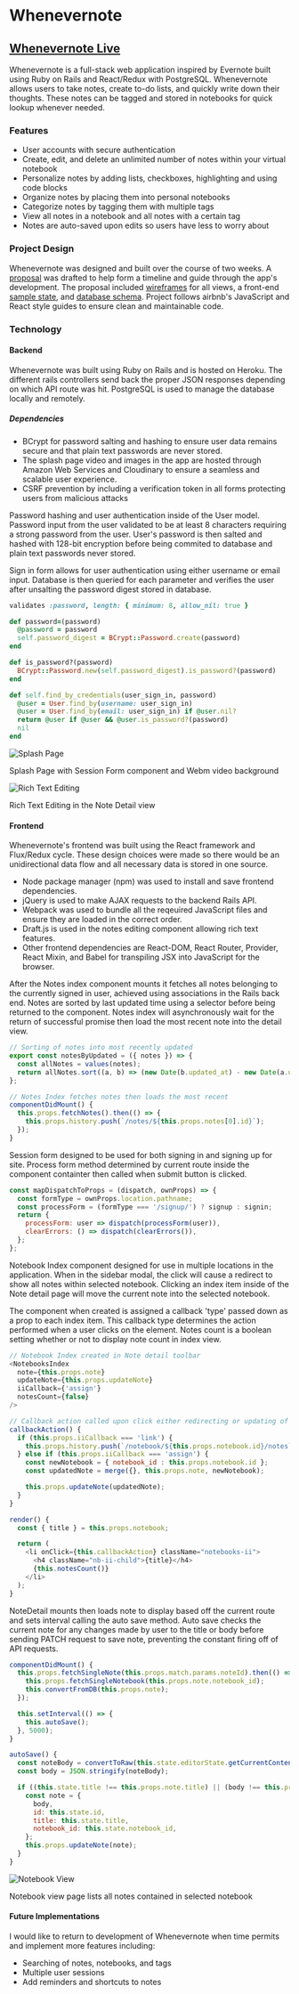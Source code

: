 # Whenevernote

## [Whenevernote Live](https://whenevernote.herokuapp.com)

Whenevernote is a full-stack web application inspired by Evernote built using Ruby on Rails and React/Redux with PostgreSQL. Whenevernote allows users to take notes, create to-do lists, and quickly write down their thoughts. These notes can be tagged and stored in notebooks for quick lookup whenever needed.

### Features
- User accounts with secure authentication
- Create, edit, and delete an unlimited number of notes within your virtual notebook
- Personalize notes by adding lists, checkboxes, highlighting and using code blocks
- Organize notes by placing them into personal notebooks
- Categorize notes by tagging them with multiple tags
- View all notes in a notebook and all notes with a certain tag
- Notes are auto-saved upon edits so users have less to worry about

### Project Design

Whenevernote was designed and built over the course of two weeks. A [proposal](./docs/README.md) was drafted to help form a timeline and guide through the app's development. The proposal included [wireframes](./docs/wireframes) for all views, a front-end [sample state](./docs/sample_state.md), and [database schema](./docs/schema.md). Project follows airbnb's JavaScript and React style guides to ensure clean and maintainable code.

### Technology

#### Backend

Whenevernote was built using Ruby on Rails and is hosted on Heroku. The different rails controllers send back the proper JSON responses depending on which API route was hit. PostgreSQL is used to manage the database locally and remotely.

##### Dependencies

- BCrypt for password salting and hashing to ensure user data remains secure and that plain text passwords are never stored.
- The splash page video and images in the app are hosted through Amazon Web Services and Cloudinary to ensure a seamless and scalable user experience.
- CSRF prevention by including a verification token in all forms protecting users from malicious attacks


Password hashing and user authentication inside of the User model. Password input from the user validated to be at least 8 characters requiring a strong password from the user. User's password is then salted and hashed with 128-bit encryption before being commited to database and plain text passwords never stored.

Sign in form allows for user authentication using either username or email input. Database is then queried for each parameter and verifies the user after unsalting the password digest stored in database.

```ruby
validates :password, length: { minimum: 8, allow_nil: true }

def password=(password)
  @password = password
  self.password_digest = BCrypt::Password.create(password)
end

def is_password?(password)
  BCrypt::Password.new(self.password_digest).is_password?(password)
end

def self.find_by_credentials(user_sign_in, password)
  @user = User.find_by(username: user_sign_in)
  @user = User.find_by(email: user_sign_in) if @user.nil?
  return @user if @user && @user.is_password?(password)
  nil
end
```

![Splash Page](./docs/screenshots/splash.png)

Splash Page with Session Form component and Webm video background


![Rich Text Editing](./docs/screenshots/rich-text.png)

Rich Text Editing in the Note Detail view


#### Frontend

Whenevernote's frontend was built using the React framework and Flux/Redux cycle. These design choices were made so there would be an unidirectional data flow and all necessary data is stored in one source.

- Node package manager (npm) was used to install and save frontend dependencies.
- jQuery is used to make AJAX requests to the backend Rails API.
- Webpack was used to bundle all the reqeuired JavaScript files and ensure they are loaded in the correct order.
- Draft.js is used in the notes editing component allowing rich text features.
- Other frontend dependencies are React-DOM, React Router, Provider, React Mixin, and Babel for transpiling JSX into JavaScript for the browser.

After the Notes index component mounts it fetches all notes belonging to the currently signed in user, achieved using associations in the Rails back end. Notes are sorted by last updated time using a selector before being returned to the component. Notes index will asynchronously wait for the return of successful promise then load the most recent note into the detail view.

```javascript
// Sorting of notes into most recently updated
export const notesByUpdated = ({ notes }) => {
  const allNotes = values(notes);
  return allNotes.sort((a, b) => (new Date(b.updated_at) - new Date(a.updated_at)));
};

// Notes Index fetches notes then loads the most recent
componentDidMount() {
  this.props.fetchNotes().then(() => {
    this.props.history.push(`/notes/${this.props.notes[0].id}`);
  });
}
```
Session form designed to be used for both signing in and signing up for site. Process form method determined by current route inside the component containter then called when submit button is clicked.

```javascript
const mapDispatchToProps = (dispatch, ownProps) => {
  const formType = ownProps.location.pathname;
  const processForm = (formType === '/signup/') ? signup : signin;
  return {
    processForm: user => dispatch(processForm(user)),
    clearErrors: () => dispatch(clearErrors()),
  };
};
```

Notebook Index component designed for use in multiple locations in the application. When in the sidebar modal, the click will cause a redirect to show all notes within selected notebook. Clicking an index item inside of the Note detail page will move the current note into the selected notebook.

The component when created is assigned a callback 'type' passed down as a prop to each index item. This callback type determines the action performed when a user clicks on the element. Notes count is a boolean setting whether or not to display note count in index view.

```javascript
// Notebook Index created in Note detail toolbar
<NotebooksIndex
  note={this.props.note}
  updateNote={this.props.updateNote}
  iiCallback={'assign'}
  notesCount={false}
/>

// Callback action called upon click either redirecting or updating of note
callbackAction() {
  if (this.props.iiCallback === 'link') {
    this.props.history.push(`/notebook/${this.props.notebook.id}/notes`);
  } else if (this.props.iiCallback === 'assign') {
    const newNotebook = { notebook_id : this.props.notebook.id };
    const updatedNote = merge({}, this.props.note, newNotebook);

    this.props.updateNote(updatedNote);
  }
}

render() {
  const { title } = this.props.notebook;

  return (
    <li onClick={this.callbackAction} className="notebooks-ii">
      <h4 className="nb-ii-child">{title}</h4>
      {this.notesCount()}
    </li>
  );
}
```

NoteDetail mounts then loads note to display based off the current route and sets interval calling the auto save method. Auto save checks the current note for any changes made by user to the title or body before sending PATCH request to save note, preventing the constant firing off of API requests.

```javascript
componentDidMount() {
  this.props.fetchSingleNote(this.props.match.params.noteId).then(() => {
    this.props.fetchSingleNotebook(this.props.note.notebook_id);
    this.convertFromDB(this.props.note);
  });

  this.setInterval(() => {
    this.autoSave();
  }, 5000);
}

autoSave() {
  const noteBody = convertToRaw(this.state.editorState.getCurrentContent());
  const body = JSON.stringify(noteBody);

  if ((this.state.title !== this.props.note.title) || (body !== this.props.note.body)) {
    const note = {
      body,
      id: this.state.id,
      title: this.state.title,
      notebook_id: this.state.notebook_id,
    };
    this.props.updateNote(note);
  }
}
```

![Notebook View](./docs/screenshots/notebook.png)

Notebook view page lists all notes contained in selected notebook


#### Future Implementations

I would like to return to development of Whenevernote when time permits and implement more features including:

- Searching of notes, notebooks, and tags
- Multiple user sessions
- Add reminders and shortcuts to notes
